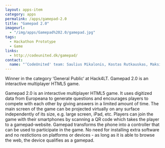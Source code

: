 ```yaml
---
layout: apps-item
category: apps
permalink: /apps/gamepad-2.0
title: "Gamepad 2.0"
imageurl:
  - "/img/apps/Gamepad%202.0/gamepad.jpg"
tags:
  - Hackathon Prototype
  - Game
links:
  - http://codeunited.dk/gamepad/
contact: 
  name: "‘CodeUnited' team: Saulius Mikalonis, Kostas Rutkauskas, Maksim Sorokin and Mindaugas Ūba, independent developers from Lithuania and Denmark"
---
```


Winner in the category ‘General Public‘ at Hack4LT. Gamepad 2.0 is an interactive multiplayer HTML5 game.

Gamepad 2.0 is an interactive multiplayer HTML5 game. It uses digitized data from Europeana to generate questions and encourages players to compete with each other by giving answers in a limited amount of time. The main screen of the game can be projected virtually on any surface independently of its size, e.g. large screen, iPad, etc. Players can join the game with their smartphones by scanning a QR code which takes the player to a gamepad-website. Gamepad transforms the phone into a controller that can be used to participate in the game. No need for installing extra software and no restictions on platforms or devices - as long as it is able to browse the web, the device qualifies as a gamepad.
